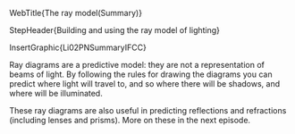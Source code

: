 WebTitle{The ray model(Summary)}

StepHeader{Building and using the ray model of lighting}

InsertGraphic{Li02PNSummaryIFCC}

Ray diagrams are a predictive model: they are not a representation of beams of light. By following the rules for drawing the diagrams you can predict where light will travel to, and so where there will be shadows, and where will be illuminated.

These ray diagrams are also useful in predicting reflections and refractions (including lenses and prisms). More on these in the next episode.

